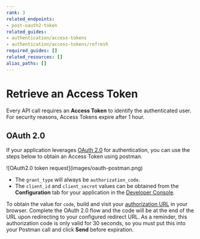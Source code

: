 ```yaml
---
rank: 3
related_endpoints:
- post-oauth2-token
related_guides:
- authentication/access-tokens
- authentication/access-tokens/refresh
required_guides: []
related_resources: []
alias_paths: []
---
```


# Retrieve an Access Token

Every API call requires an **Access Token** to identify the authenticated user.
For security reasons, Access Tokens expire after 1 hour. 

## OAuth 2.0 

If your application leverages [OAuth 2.0][oauth] for authentication, you can use
the steps below to obtain an Access Token using postman. 

<ImageFrame border center shadow>
  ![OAuth2.0 token request](images/oauth-postman.png)
</ImageFrame>

- The `grant_type` will always be `authorization_code`.
- The `client_id` and `client_secret` values can be obtained from the
  **Configuration** tab for your application in the [Developer Console][dc].

To obtain the value for `code`, build and visit your
[authorization URL][authurl] in your browser. Complete the OAuth 2.0 flow and
the code will be at the end of the URL upon redirecting to your configured
redirect URL. As a reminder, this authorization code is only valid for 30
seconds, so you must put this into your Postman call and click **Send** before
expiration.

[oauth]: g://authentication/oauth2
[dc]: https://app.box.com/developers/console
[authurl]: authentication/oauth2/without-sdk/